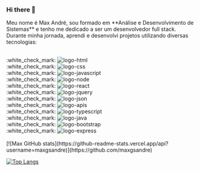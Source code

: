 ### Hi there 👋

<p> Meu nome é Max André, sou formado em **Análise e Desenvolvimento de Sistemas** e tenho me dedicado a ser um desenvolvedor full stack. Durante minha jornada, aprendi e desenvolvi projetos utilizando diversas tecnologias:<p>
<br>
:white_check_mark: <img src="https://img.shields.io/badge/HTML5-E34F26?style=for-the-badge&logo=html5&logoColor=white" alt="logo-html" />
<br>
:white_check_mark: <img src="https://img.shields.io/badge/CSS3-1572B6?style=for-the-badge&logo=css3&logoColor=white" alt="logo-css" />
<br>
:white_check_mark: <img src="https://img.shields.io/badge/JavaScript-323330?style=for-the-badge&logo=javascript&logoColor=F7DF1E" alt="logo-javascript" />
<br>
:white_check_mark: <img src="https://img.shields.io/badge/Node.js-43853D?style=for-the-badge&logo=node.js&logoColor=white" alt="logo-node" />
<br>
:white_check_mark: <img src="https://img.shields.io/badge/React-20232A?style=for-the-badge&logo=react&logoColor=61DAFB" alt="logo-react" />
<br>
:white_check_mark: <img src="https://img.shields.io/badge/jQuery-0769AD?style=for-the-badge&logo=jquery&logoColor=white" alt="logo-jquery" />
<br>
:white_check_mark: <img src="https://img.shields.io/badge/JSON-000000?style=for-the-badge&logo=json&logoColor=white" alt="logo-json" />
<br>
:white_check_mark: <img src="https://img.shields.io/badge/APIs_REST-4CA143?style=for-the-badge&logo=api&logoColor=white" alt="logo-apis" />
<br>
:white_check_mark: <img src="https://img.shields.io/badge/TypeScript-007ACC?style=for-the-badge&logo=typescript&logoColor=white" alt="logo-typescript" />
<br>
:white_check_mark: <img src="https://img.shields.io/badge/Java-007396?style=for-the-badge&logo=java&logoColor=white" alt="logo-java" />
<br>
:white_check_mark: <img src="https://img.shields.io/badge/Bootstrap-7952B3?style=for-the-badge&logo=bootstrap&logoColor=white" alt="logo-bootstrap" />
<br>
:white_check_mark: <img src="https://img.shields.io/badge/Express-000000?style=for-the-badge&logo=express&logoColor=white" alt="logo-express" />
<br>
<br>
[![Max GitHub stats](https://github-readme-stats.vercel.app/api?username=maxgsandre)](https://github.com/maxgsandre)
  
[![Top Langs](https://github-readme-stats.vercel.app/api/top-langs/?username=maxgsandre)](https://github.com/anuraghazra/github-readme-stats)
